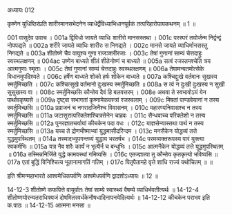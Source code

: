 अध्यायः 012

कृष्णेन युधिष्ठिरंप्रति शारीरमानसभेदनेन व्याधेर्द्वैविध्याभिधानपूर्वकं तत्परिहारोपायकथनम् ॥ 1 ॥

001	वासुदेव उवाच ।
001a	द्विविधो जायते व्याधिः शारीरो मानसस्तथा ।
001c	परस्परं तयोर्जन्म निर्द्वन्द्वं नोपपद्यते ॥
002a	शरीरे जायते व्याधिः शारीरः स निगद्यते ।
002c	मानसे जायते व्याधिर्मानसस्तु निगद्यते ॥
003a	शीतोष्णे चैव वायुश्च गुणा राजञ्शरीरजाः ।
003c	तेषां गुणानां साम्यं चेत्तदाहुः स्वस्थलक्षणम् ॥
004ac	उष्णेन बाध्यते शीतं शीतेनोष्णं च बाध्यते ॥
005a	सत्वं रजस्तमश्चेति त्रय आत्मगुणाः स्मृताः ।
005c	तेषां गुणानां साम्यं चेत्तदाहुः स्वस्थलक्षणम् ॥
006a	तेषामन्यतमोत्सेके विधानमुपदिश्यते ।
006c	हर्षेण बाध्यते शोको हर्षः शोकेन बाध्यते ॥
007a	कश्चिद्दुःखे वर्तमानः सुखस्य स्मर्तुमिच्छति ।
007c	कश्चित्सुखे वर्तमानो दुःखस्य स्मर्तुमिच्छति ॥
008a	स त्वं न दुःखी दुःखस्य न सुखी सुसुखस्य वा ।
008c	स्मर्तुमिच्छसि कौन्तेय दैवं हि बलवत्तरम् ।
008e	अथवा ते स्वभावोऽयं येन पार्थावकृष्यसे ॥
009a	दृष्ट्वा सभागतां कृष्णामेकवस्त्रां रजस्वलाम् ।
009c	मिषतां पाण्डवेयानां न तस्य स्मर्तुमिच्छसि ॥
010a	प्रव्राजनं च नगरादजिनैश्च विवासनम् ।
010c	महारण्यनिवासश्च न तस्य स्मर्तुमिच्छसि ॥
011a	जटासुरात्परिक्लेशश्चित्रसेनेन चाहवः ।
011c	सैन्धवाच्च परिक्लेशो न तस्य स्मर्तुमिच्छसि ॥
012a	पुनरज्ञातचर्यायां कीचकेन पदा वधः ।
012c	याज्ञसेन्यास्तथा पार्थ न तस्य स्मर्तुमिच्छसि ॥
013a	यच्च ते द्रोणभीष्माभ्यां युद्धमासीदरिन्दम ।
013c	मनसैकेन योद्धव्यं तत्ते युद्धमुपस्थितम् ॥
014a	तस्मादभ्युपगन्तव्यं युद्धाय भरतर्षभ ।
014c	परमव्यक्तरूपस्य पारं युक्त्या स्वकर्मभिः ॥
015a	यत्र नैव शरैः कार्यं न भृत्यैर्न च बन्धुभिः ।
015c	आत्मनैकेन योद्धव्यं तत्ते युद्धमुपस्थितम् ॥
016a	तस्मिन्ननिर्जिते युद्धे कामवस्थां गमिष्यसि ।
016c	एतज्ज्ञात्वा तु कौन्तेय कृतकृत्यो भविष्यसि ॥
017a	एतां बुद्धिं विनिश्चित्य भूतानामागतिं गतिम् ।
017c	पितृपैतामहे वृत्ते शाधि राज्यं यथोचितम् ॥ ॥

इति श्रीमन्महाभारते आश्वमेधिकपर्वणि अश्वमेधपर्वणि द्वादशोऽध्यायः ॥ 12 ॥

14-12-3 शीतोष्णे कफपित्ते वायुर्वातः तेषां साम्ये स्वास्थ्यं वैषम्ये व्याधिर्भवतीत्यर्थः ॥ 14-12-4 शीतोष्णयोरन्यतराधिक्यजं दोषमितरवर्धकेनौषधादिनापनयेदित्यर्थः ॥ 14-12-12 कीचकेन पराभव इति क.पाठः ॥ 14-12-15 आत्मना मनसा ॥ 
